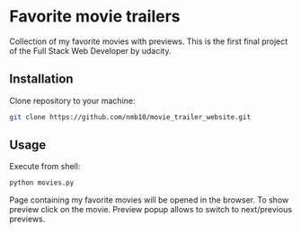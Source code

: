 # Favorite movie trailers

Collection of my favorite movies with previews. This is the first final project of the Full Stack Web Developer by udacity.

## Installation

Clone repository to your machine:
```bash
git clone https://github.com/nmb10/movie_trailer_website.git
```

## Usage

Execute from shell:
```bash
python movies.py
```
Page containing my favorite movies will be opened in the browser. To show preview click on the movie. Preview popup allows to switch to next/previous previews.
